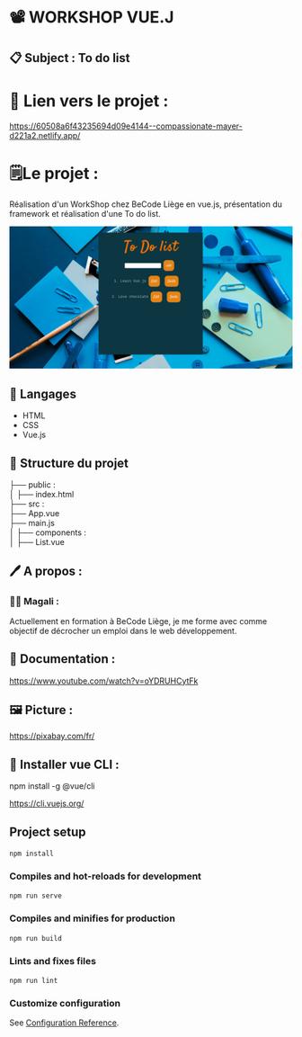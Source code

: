 # 📽️ WORKSHOP VUE.J 
## 📋 Subject : To do list 

# 🔗 Lien vers le projet : 
https://60508a6f43235694d09e4144--compassionate-mayer-d221a2.netlify.app/

# 🗒Le projet :

Réalisation d'un WorkShop chez BeCode Liège en vue.js, présentation du framework et réalisation d'une To do list.

![<Visuel>](/src/assets/Capture.png)

## 🔧 Langages

* HTML
* CSS
* Vue.js

## 📁 Structure du projet

├── public :</br>
│ ├── index.html</br>
├── src :</br>
├── App.vue</br>
├── main.js</br>
│ ├── components :</br>
│ ├── List.vue</br>


## 🖊 A propos :

### 👩‍💻 Magali :

Actuellement en formation à BeCode Liège, je me forme avec comme objectif de décrocher un emploi dans le web développement. 

## 📌 Documentation :
https://www.youtube.com/watch?v=oYDRUHCytFk

## 🖼 Picture :
https://pixabay.com/fr/

## 💾 Installer vue CLI : 

npm install -g @vue/cli

https://cli.vuejs.org/


## Project setup
```
npm install
```

### Compiles and hot-reloads for development
```
npm run serve
```

### Compiles and minifies for production
```
npm run build
```

### Lints and fixes files
```
npm run lint
```

### Customize configuration
See [Configuration Reference](https://cli.vuejs.org/config/).

